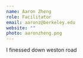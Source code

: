 ```yaml
---
name: Aaron Zheng
role: Facilitator
email: aaronz@berkeley.edu
website: ""
photo: aaronzheng.png
---
```


I finessed down weston road